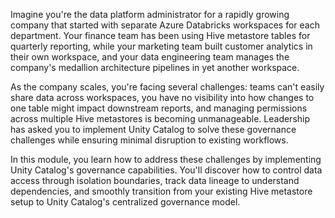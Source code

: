 Imagine you're the data platform administrator for a rapidly growing company that started with separate Azure Databricks workspaces for each department. Your finance team has been using Hive metastore tables for quarterly reporting, while your marketing team built customer analytics in their own workspace, and your data engineering team manages the company's medallion architecture pipelines in yet another workspace.

As the company scales, you're facing several challenges: teams can't easily share data across workspaces, you have no visibility into how changes to one table might impact downstream reports, and managing permissions across multiple Hive metastores is becoming unmanageable. Leadership has asked you to implement Unity Catalog to solve these governance challenges while ensuring minimal disruption to existing workflows.

In this module, you learn how to address these challenges by implementing Unity Catalog's governance capabilities. You'll discover how to control data access through isolation boundaries, track data lineage to understand dependencies, and smoothly transition from your existing Hive metastore setup to Unity Catalog's centralized governance model.